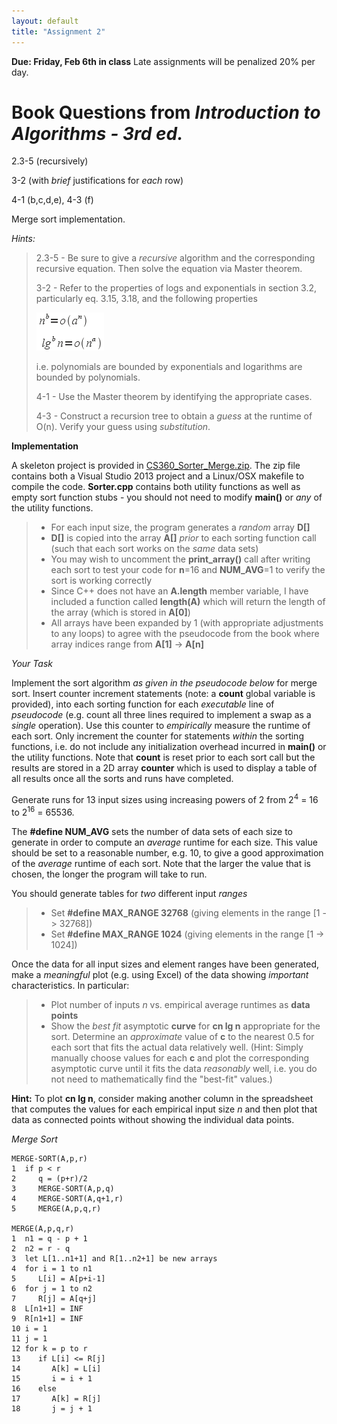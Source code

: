 ```yaml
---
layout: default
title: "Assignment 2"
---
```


**Due: Friday, Feb 6th in class** Late assignments will be penalized 20% per day.

Book Questions from *Introduction to Algorithms - 3rd ed.*
==========================================================

2.3-5 (recursively)

3-2 (with *brief* justifications for *each* row)

4-1 (b,c,d,e), 4-3 (f)

Merge sort implementation.

*Hints:*

> 2.3-5 - Be sure to give a *recursive* algorithm and the corresponding recursive equation. Then solve the equation via Master theorem.
>
> 3-2 - Refer to the properties of logs and exponentials in section 3.2, particularly eq. 3.15, 3.18, and the following properties
>
> ![image](images/assign02/asyprop.png)
>
> i.e. polynomials are bounded by exponentials and logarithms are bounded by polynomials.
>
> 4-1 - Use the Master theorem by identifying the appropriate cases.
>
> 4-3 - Construct a recursion tree to obtain a *guess* at the runtime of O(n). Verify your guess using *substitution*.

**Implementation**

A skeleton project is provided in [CS360\_Sorter\_Merge.zip](../assign/src/CS360_Sorter_Merge.zip). The zip file contains both a Visual Studio 2013 project and a Linux/OSX makefile to compile the code. **Sorter.cpp** contains both utility functions as well as empty sort function stubs - you should not need to modify **main()** or *any* of the utility functions.

> -   For each input size, the program generates a *random* array **D[]**
> -   **D[]** is copied into the array **A[]** *prior* to each sorting function call (such that each sort works on the *same* data sets)
> -   You may wish to uncomment the **print\_array()** call after writing each sort to test your code for **n**=16 and **NUM\_AVG**=1 to verify the sort is working correctly
> -   Since C++ does not have an **A.length** member variable, I have included a function called **length(A)** which will return the length of the array (which is stored in **A[0]**)
> -   All arrays have been expanded by 1 (with appropriate adjustments to any loops) to agree with the pseudocode from the book where array indices range from **A[1]** -\> **A[n]**

*Your Task*

Implement the sort algorithm *as given in the pseudocode below* for merge sort. Insert counter increment statements (note: a **count** global variable is provided), into each sorting function for each *executable* line of *pseudocode* (e.g. count all three lines required to implement a swap as a *single* operation). Use this counter to *empirically* measure the runtime of each sort. Only increment the counter for statements *within* the sorting functions, i.e. do not include any initialization overhead incurred in **main()** or the utility functions. Note that **count** is reset prior to each sort call but the results are stored in a 2D array **counter** which is used to display a table of all results once all the sorts and runs have completed.

Generate runs for 13 input sizes using increasing powers of 2 from 2<sup>4</sup> = 16 to 2<sup>16</sup> = 65536.

The **\#define NUM\_AVG** sets the number of data sets of each size to generate in order to compute an *average* runtime for each size. This value should be set to a reasonable number, e.g. 10, to give a good approximation of the *average* runtime of each sort. Note that the larger the value that is chosen, the longer the program will take to run.

You should generate tables for *two* different input *ranges*

> -   Set **\#define MAX\_RANGE 32768** (giving elements in the range [1 -\> 32768])
> -   Set **\#define MAX\_RANGE 1024** (giving elements in the range [1 -\> 1024])

Once the data for all input sizes and element ranges have been generated, make a *meaningful* plot (e.g. using Excel) of the data showing *important* characteristics. In particular:

> -   Plot number of inputs *n* vs. empirical average runtimes as **data points**
> -   Show the *best fit* asymptotic **curve** for **cn lg n** appropriate for the sort. Determine an *approximate* value of **c** to the nearest 0.5 for each sort that fits the actual data relatively well. (Hint: Simply manually choose values for each **c** and plot the corresponding asymptotic curve until it fits the data *reasonably* well, i.e. you do not need to mathematically find the "best-fit" values.)

**Hint:** To plot **cn lg n**, consider making another column in the spreadsheet that computes the values for each empirical input size *n* and then plot that data as connected points without showing the individual data points.

*Merge Sort*

    MERGE-SORT(A,p,r)
    1  if p < r
    2     q = (p+r)/2
    3     MERGE-SORT(A,p,q)
    4     MERGE-SORT(A,q+1,r)
    5     MERGE(A,p,q,r)

    MERGE(A,p,q,r)
    1  n1 = q - p + 1
    2  n2 = r - q
    3  let L[1..n1+1] and R[1..n2+1] be new arrays
    4  for i = 1 to n1
    5     L[i] = A[p+i-1]
    6  for j = 1 to n2
    7     R[j] = A[q+j]
    8  L[n1+1] = INF
    9  R[n1+1] = INF
    10 i = 1
    11 j = 1
    12 for k = p to r
    13    if L[i] <= R[j]
    14       A[k] = L[i]
    15       i = i + 1
    16    else
    17       A[k] = R[j]
    18       j = j + 1
